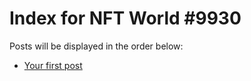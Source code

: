# Index for NFT World #9930
Posts will be displayed in the order below:

- [Your first post](./001-first.md)

